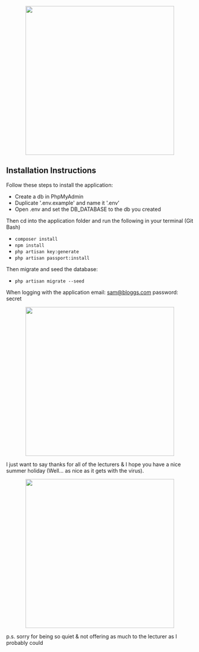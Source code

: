 <p align="center"><img src="https://i.gyazo.com/0eedf7f1867d2c1bcdcff4a94ee32fdb.png" width="400"></p>

## Installation Instructions

Follow these steps to install the application:

- Create a db in PhpMyAdmin
- Duplicate '.env.example' and name it '.env'
- Open .env and set the DB_DATABASE to the db you created

Then cd into the application folder and run the following in your terminal (Git Bash)

- `composer install`
- `npm install`
- `php artisan key:generate`
- `php artisan passport:install`

Then migrate and seed the database:

- `php artisan migrate --seed`

When logging with the application
email: sam@bloggs.com
password: secret

<p align="center"><img src="https://i.gyazo.com/c45c06f0c8ddb2cc4486d84adabcf22e.png" width="400"></p>

I just want to say thanks for all of the lecturers & I hope you have a nice summer holiday (Well... as nice as it gets with the virus).
<p align="center"><img src="https://www.telegraph.co.uk/content/dam/Travel/2019/June/hammock.jpg?imwidth=1400" width="400"></p>

p.s. sorry for being so quiet & not offering as much to the lecturer as I probably could

